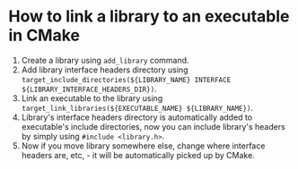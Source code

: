# How to link a library to an executable in CMake

1. Create a library using `add_library` command.
2. Add library interface headers directory using `target_include_directories(${LIBRARY_NAME} INTERFACE ${LIBRARY_INTERFACE_HEADERS_DIR})`.
3. Link an executable to the library using `target_link_libraries(${EXECUTABLE_NAME} ${LIBRARY_NAME})`.
4. Library's interface headers directory is automatically added to executable's include directories, now you can include library's headers by simply using `#include <library.h>`.
5. Now if you move library somewhere else, change where interface headers are, etc, - it will be automatically picked up by CMake.
